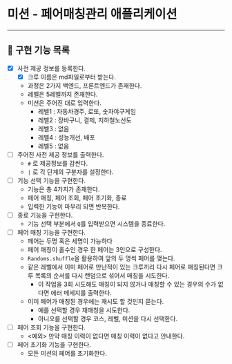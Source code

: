 # 미션 - 페어매칭관리 애플리케이션

---

## 📑 구현 기능 목록

- [x] 사전 제공 정보를 등록한다.
  - [x] 크루 이름은 md파일로부터 받는다.
  - 과정은 2가지 백엔드, 프론트엔드가 존재한다.
  - 레벨은 5레벨까지 존재한다.
  - 미션은 주어진 대로 입력한다.
    - 레벨1 : 자동차경주, 로또, 숫자야구게임
    - 레벨2 : 장바구니, 결제, 지하철노선도
    - 레벨3 : 없음
    - 레벨4 : 성능개선, 배포
    - 레벨5 : 없음
- [ ] 주어진 사전 제공 정보를 출력한다.
  - `#` 로 제공정보를 감싼다.
  - `|` 로 각 단계의 구분자를 설정한다.
- [ ] 기능 선택 기능을 구현한다.
  - 기능은 총 4가지가 존재한다.
  - 페어 매칭, 페어 조회, 페어 초기화, 종료
  - 입력한 기능이 마무리 되면 반복한다.
- [ ] 종료 기능을 구현한다.
  - 기능 선택 부분에서 `Q`를 입력받으면 시스템을 종료한다.
- [ ] 페어 매칭 기능을 구현한다.
  - 페어는 두명 혹은 세명이 가능하다
  - 페어 매칭이 홀수인 경우 한 페어는 3인으로 구성한다.
  - `Randoms.shuffle`을 활용하여 앞의 두 명씩 페어를 맺는다.
  - 같은 레벨에서 이미 페어로 만난적이 있는 크루끼리 다시 페어로 매칭된다면 크루 목록의 순서를 다시 랜덤으로 섞어서 매칭을 시도한다.
    - 이 작업을 3회 시도해도 매칭이 되지 않거나 매칭할 수 있는 경우의 수가 없다면 에러 메세지를 출력한다.
  - 이미 페어가 매칭된 경우에는 재시도 할 것인지 묻는다.
    - 예를 선택할 경우 재매칭을 시도한다.
    - 아니오를 선택할 경우 코스, 레벨, 미션을 다시 선택한다.
- [ ] 페어 조회 기능을 구현한다.
  - <예외> 만약 매칭 이력이 없다면 매칭 이력이 없다고 안내한다.
- [ ] 페어 초기화 기능을 구현한다.
  - 모든 미션의 페어를 초기화한다.

